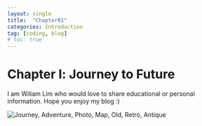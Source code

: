 ```yaml
---
layout: single
title:  "Chapter01"
categories: Introduction
tag: [coding, blog]
# toc: true
---
```


# Chapter Ⅰ: Journey to Future

I am Wiliam Lim who would love to share educational or personal  information. Hope you enjoy my blog :)

![Journey, Adventure, Photo, Map, Old, Retro, Antique](https://cdn.pixabay.com/photo/2016/01/09/18/27/journey-1130732_960_720.jpg)

